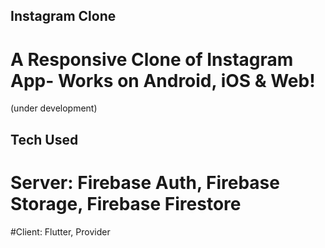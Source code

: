 ## Instagram Clone
# A Responsive Clone of Instagram App- Works on Android, iOS & Web! 
(under development)


## Tech Used
# Server: Firebase Auth, Firebase Storage, Firebase Firestore

#Client: Flutter, Provider


